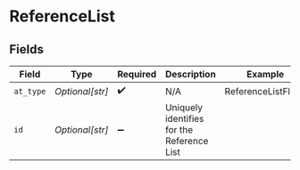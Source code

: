 # ReferenceList


## Fields

| Field                                      | Type                                       | Required                                   | Description                                | Example                                    |
| ------------------------------------------ | ------------------------------------------ | ------------------------------------------ | ------------------------------------------ | ------------------------------------------ |
| `at_type`                                  | *Optional[str]*                            | :heavy_check_mark:                         | N/A                                        | ReferenceListFlight                        |
| `id`                                       | *Optional[str]*                            | :heavy_minus_sign:                         | Uniquely identifies for the Reference List |                                            |